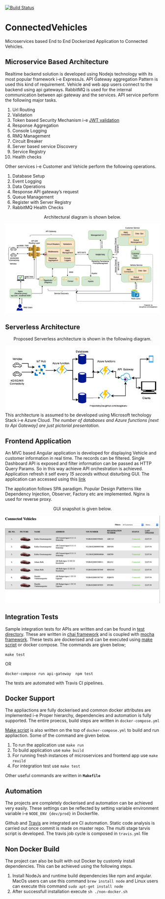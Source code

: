 [![Build Status](https://travis-ci.org/ziaagikian/ConnectedVehicles.svg?branch=master)](https://travis-ci.org/ziaagikian/ConnectedVehicles)

# ConnectedVehicles 

Microservices based  End to End Dockerized Application to Connected Vehicles. 

## Microservice Based Architecture
Realtime backend solution is  developed using Nodejs technology with its most popular framework i-e ExpressJs. API Gateway aggregation Pattern is used this kind of requirement. Vehicle and web  app  users connect to the backend using api gateways. RabbitMQ is used for the internal communication between api gateway and the services. API service perform the  following major tasks.
1. Url Routing
2. Validation
3. Token based Security Mechanism i-e [JWT validation](https://jwt.io)
4. Response Aggregation
5. Console Logging
6. RMQ  Management 
7. Circuit Breaker 
8. Server based service Discovery
9. Service Registry
10. Health checks

Other services i-e Customer and Vehicle perform the following operations.
1. Database Setup
2. Event Logging
3. Data Operations
4. Response API gateway’s request
5. Queue Management
6. Register with Server Registry
7. RabbitMQ  Health Checks


<p align=center> Architectural diagram is shown below. <p>

![Micro](architectural_notes/Micorservices.png)

## Serverless Architecture
<p align=center>Proposed Serverless architecture is shown in the following diagram. <p>

![Serverless](architectural_notes/Serverless&#32;Architecture.png)
This architecture is assumed to be developed using Microsoft techology Stack i-e Azure Cloud. *The number of databases and Azure functions [next to Api Gateway] are just pictorial presentation.*

## Frontend Application
An MVC based Angular application is developed for displaying Vehicle and customer information in  real time. The records can be filtered. Single Dashboard  API is exposed and filter information can be passed as HTTP Query Params. So in this way achieve API orchestration is achieved. Application refresh it self every *15 seconds* without disturbing GUI. The application can accessed using this [link](http://localhost:3004)

The application follows SPA paradigm. Popular Design Patterns like Dependency Injection, Observer, Factory etc are implemented. Nginx is used for reverse proxy.

<p align=center> GUI snapshot is given below. </p>

![front  ](architectural_notes/front-app.png)

## Integration Tests

Sample integration tests for APIs are written and can be found in [test directory](api-gateway/test/integration/vehicle-post-test.js). These are written in [chai framework](https://www.chaijs.com) and is coupled with [mocha framework](https://mochajs.org). These tests are dockerised and can be executed using [make script](Makefile) or docker compose. The commands are given below;

 `make test`

OR

`docker-compose run api-gateway  npm test`

The  tests are automated with  Travis CI pipelines.

## Docker  Support
The appliactions are fully dockerised and common docker attributes are implemented i-e Proper  hierarchy, dependencies and  automation is fully supported. The entire proecss, build steps are written in `docker-compose.yml`

[Make script](Makefile) is also written on the top of `docker-compose.yml` to build and run appliaction. Some of  the command are given below.
1. To run the application use `make run`
2. To build application use `make build`
3. For running fresh  instances of microservices and frontend app use `make reuild`
4. For integration test use  `make test`

Other useful commands are written in **`Makefile`** 

## Automation
The  projects are completely dockerised and automation can be achieved very easily.  These settings can  be reflected by setting  variable environment variable i-e  `NODE_ENV {dev/prod}` in Dockerfile. 

Github  and [Travis](https://travis-ci.org/ziaagikian)  are integrated are CI automation. Static code analysis is carried out  once commit is made on master repo. 
The multi stage  tarvis script  is developed. The travis job cycle is composed in `travis.yml` file

## Non Docker Build
The project can also be built with out Docker by customly install dependencies. This can be achieved using the following steps.
1. Install NodeJs and runtime build dependencies like npm and angular.
   MacOs users can use this command `brew install node`  and Linux users can execute this  command `sudo apt-get install node`
2. After successfull installation execute `sh ./non-docker.sh`